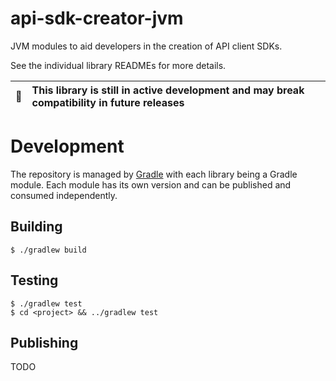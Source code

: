 # api-sdk-creator-jvm

JVM modules to aid developers in the creation of API client SDKs.

See the individual library READMEs for more details.

| :memo: | This library is still in active development and may break compatibility in future releases |
|--------|:------------------------------------------------------------------------------------------|

# Development

The repository is managed by [Gradle](https://gradle.org/) with each library being a Gradle module. Each module has
its own version and can be published and consumed independently.

## Building

```shell
$ ./gradlew build
```

## Testing

```shell
$ ./gradlew test
$ cd <project> && ../gradlew test
```

## Publishing

TODO
